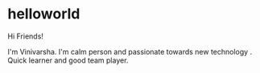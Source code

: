 # helloworld

Hi Friends!

I'm Vinivarsha. I'm calm person and passionate towards new technology .
Quick learner and good team player.
